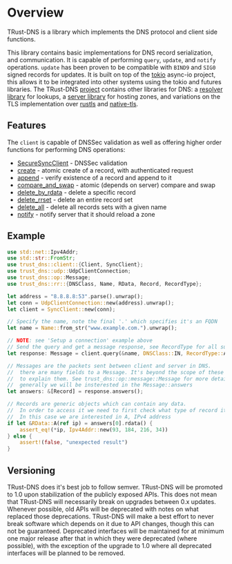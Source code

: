 # Overview

TRust-DNS is a library which implements the DNS protocol and client side functions.

This library contains basic implementations for DNS record serialization, and communication. It is capable of performing `query`, `update`, and `notify` operations. `update` has been proven to be compatible with `BIND9` and `SIG0` signed records for updates. It is built on top of the [tokio](https://tokio.rs) async-io project, this allows it to be integrated into other systems using the tokio and futures libraries. The TRust-DNS [project](https://github.com/bluejekyll/trust-dns) contains other libraries for DNS: a [resolver library](https://crates.io/crates/trust-dns-resolver) for lookups, a [server library](https://crates.io/crates/trust-dns-server) for hosting zones, and variations on the TLS implementation over [rustls](https://crates.io/crates/trust-dns-rustls) and [native-tls](https://crates.io/crates/trust-dns-native-tls).

## Features

The `client` is capable of DNSSec validation as well as offering higher order functions for performing DNS operations:

- [SecureSyncClient](https://docs.rs/trust-dns/0.11.0/trust_dns/client/struct.SecureSyncClient.html) - DNSSec validation
- [create](https://docs.rs/trust-dns/0.11.0/trust_dns/client/trait.Client.html#method.create) - atomic create of a record, with authenticated request
- [append](https://docs.rs/trust-dns/0.11.0/trust_dns/client/trait.Client.html#method.append) - verify existence of a record and append to it
- [compare_and_swap](https://docs.rs/trust-dns/0.11.0/trust_dns/client/trait.Client.html#method.compare_and_swap) - atomic (depends on server) compare and swap
- [delete_by_rdata](https://docs.rs/trust-dns/0.11.0/trust_dns/client/trait.Client.html#method.delete_by_rdata) - delete a specific record
- [delete_rrset](https://docs.rs/trust-dns/0.11.0/trust_dns/client/trait.Client.html#method.delete_rrset) - delete an entire record set
- [delete_all](https://docs.rs/trust-dns/0.11.0/trust_dns/client/trait.Client.html#method.delete_all) - delete all records sets with a given name
- [notify](https://docs.rs/trust-dns/0.11.0/trust_dns/client/trait.Client.html#method.notify) - notify server that it should reload a zone

## Example

```rust
use std::net::Ipv4Addr;
use std::str::FromStr;
use trust_dns::client::{Client, SyncClient};
use trust_dns::udp::UdpClientConnection;
use trust_dns::op::Message;
use trust_dns::rr::{DNSClass, Name, RData, Record, RecordType};

let address = "8.8.8.8:53".parse().unwrap();
let conn = UdpClientConnection::new(address).unwrap();
let client = SyncClient::new(conn);

// Specify the name, note the final '.' which specifies it's an FQDN
let name = Name::from_str("www.example.com.").unwrap();

// NOTE: see 'Setup a connection' example above
// Send the query and get a message response, see RecordType for all supported options
let response: Message = client.query(&name, DNSClass::IN, RecordType::A).unwrap();

// Messages are the packets sent between client and server in DNS.
//  there are many fields to a Message. It's beyond the scope of these examples
//  to explain them. See trust_dns::op::message::Message for more details.
//  generally we will be insterested in the Message::answers
let answers: &[Record] = response.answers();

// Records are generic objects which can contain any data.
//  In order to access it we need to first check what type of record it is
//  In this case we are interested in A, IPv4 address
if let &RData::A(ref ip) = answers[0].rdata() {
    assert_eq!(*ip, Ipv4Addr::new(93, 184, 216, 34))
} else {
    assert!(false, "unexpected result")
}
```

## Versioning

TRust-DNS does it's best job to follow semver. TRust-DNS will be promoted to 1.0 upon stabilization of the publicly exposed APIs. This does not mean that TRust-DNS will necessarily break on upgrades between 0.x updates. Whenever possible, old APIs will be deprecated with notes on what replaced those deprecations. TRust-DNS will make a best effort to never break software which depends on it due to API changes, though this can not be guaranteed. Deprecated interfaces will be maintained for at minimum one major release after that in which they were deprecated (where possible), with the exception of the upgrade to 1.0 where all deprecated interfaces will be planned to be removed.